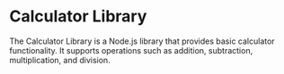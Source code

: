 # Calculator Library

The Calculator Library is a Node.js library that provides basic calculator functionality. It supports operations such as addition, subtraction, multiplication, and division.